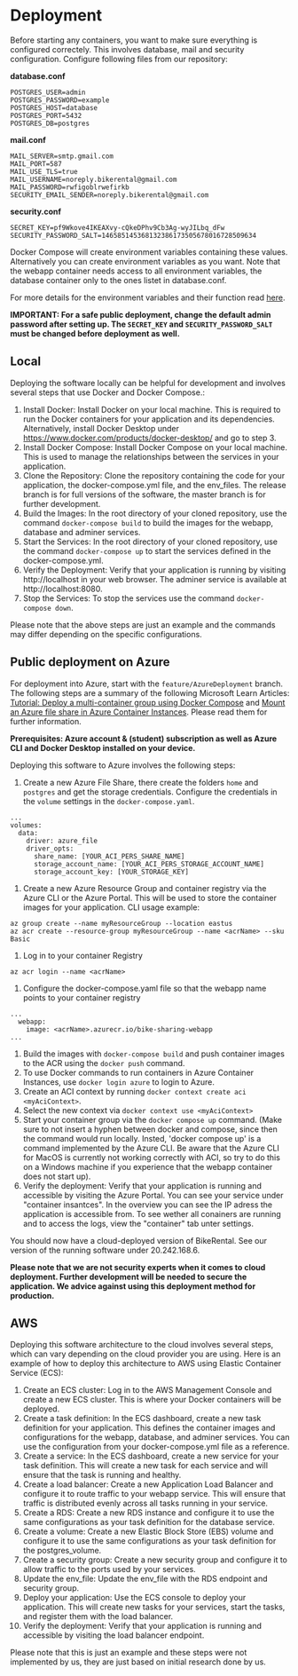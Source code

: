 # Deployment
Before starting any containers, you want to make sure everything is configured correctely. This involves database, mail and security configuration. Configure following files from our repository:

**database.conf**
```
POSTGRES_USER=admin
POSTGRES_PASSWORD=example
POSTGRES_HOST=database
POSTGRES_PORT=5432
POSTGRES_DB=postgres

```
**mail.conf**
```
MAIL_SERVER=smtp.gmail.com
MAIL_PORT=587
MAIL_USE_TLS=true
MAIL_USERNAME=noreply.bikerental@gmail.com
MAIL_PASSWORD=rwfigoblrwefirkb
SECURITY_EMAIL_SENDER=noreply.bikerental@gmail.com

```
**security.conf**
```
SECRET_KEY=pf9Wkove4IKEAXvy-cQkeDPhv9Cb3Ag-wyJILbq_dFw
SECURITY_PASSWORD_SALT=146585145368132386173505678016728509634
```
Docker Compose will create environment variables containing these values. Alternatively you can create environment variables as you want. Note that the webapp container needs access to all environment variables, the database container only to the ones listet in database.conf.

For more details for the environment variables and their function read [here](/deliverables/doc.md/#databaseconf). 

**IMPORTANT: For a safe public deployment, change the default admin password after setting up. The ```SECRET_KEY``` and ```SECURITY_PASSWORD_SALT``` must be changed before deployment as well.**

## Local
Deploying the software locally can be helpful for development and involves several steps that use Docker and Docker Compose.:

1. Install Docker: Install Docker on your local machine. This is required to run the Docker containers for your application and its dependencies. Alternatively, install Docker Desktop under https://www.docker.com/products/docker-desktop/ and go to step 3.
1. Install Docker Compose: Install Docker Compose on your local machine. This is used to manage the relationships between the services in your application.
1. Clone the Repository: Clone the repository containing the code for your application, the docker-compose.yml file, and the env_files. The release branch is for full versions of the software, the master branch is for further development.
1. Build the Images: In the root directory of your cloned repository, use the command `docker-compose build` to build the images for the webapp, database and adminer services.
1. Start the Services: In the root directory of your cloned repository, use the command `docker-compose up` to start the services defined in the docker-compose.yml.
1. Verify the Deployment: Verify that your application is running by visiting http://localhost in your web browser. The adminer service is available at http://localhost:8080.
1. Stop the Services: To stop the services use the command `docker-compose down`. 

Please note that the above steps are just an example and the commands may differ depending on the specific configurations.

## Public deployment on Azure
For deployment into Azure, start with the `feature/AzureDeployment` branch.
The following steps are a summary of the following Microsoft Learn Articles: [Tutorial: Deploy a multi-container group using Docker Compose](https://learn.microsoft.com/en-us/azure/container-instances/tutorial-docker-compose) and [Mount an Azure file share in Azure Container Instances](https://learn.microsoft.com/en-us/azure/container-instances/container-instances-volume-azure-files). Please read them for further information.

**Prerequisites: Azure account & (student) subscription as well as Azure CLI and Docker Desktop installed on your device.**

Deploying this software to Azure involves the following steps:

1. Create a new Azure File Share, there create the folders `home` and `postgres` and get the storage credentials. Configure the credentials in the `volume` settings in the `docker-compose.yaml`.
```
...
volumes:
  data:
    driver: azure_file
    driver_opts:
      share_name: [YOUR_ACI_PERS_SHARE_NAME]
      storage_account_name: [YOUR_ACI_PERS_STORAGE_ACCOUNT_NAME]
      storage_account_key: [YOUR_STORAGE_KEY]
```
1. Create a new Azure Resource Group and container registry via the Azure CLI or the Azure Portal. This will be used to store the container images for your application. CLI usage example:
```
az group create --name myResourceGroup --location eastus
az acr create --resource-group myResourceGroup --name <acrName> --sku Basic
```
1. Log in to your container Registry
```
az acr login --name <acrName>
```
1. Configure the docker-compose.yaml file so that the webapp name points to your container registry
```
...
  webapp:
    image: <acrName>.azurecr.io/bike-sharing-webapp
...
```
1. Build the images with `docker-compose build` and push container images to the ACR using the `docker push` command.
1. To use Docker commands to run containers in Azure Container Instances, use `docker login azure` to login to Azure.
1. Create an ACI context by running `docker context create aci <myAciContext>`.
1. Select the new context via `docker context use <myAciContext>`
1. Start your container group via the `docker compose up` command. (Make sure to not insert a hyphen between docker and compose, since then the command would run locally. Insted, 'docker compose up' is a command implemented by the Azure CLI. Be aware that the Azure CLI for MacOS is currently not working correctly with ACI, so try to do this on a Windows machine if you experience that the webapp container does not start up).
1. Verify the deployment: Verify that your application is running and accessible by visiting the Azure Portal. You can see your service under "container insantces". In the overview you can see the IP adress the application is accessible from. To see wether all conainers are running and to access the logs, view the "container" tab unter settings.

You should now have a cloud-deployed version of BikeRental. See our version of the running software under 20.242.168.6.

**Please note that we are not security experts when it comes to cloud deployment. Further development will be needed to secure the application. We advice against using this deployment method for production.**

## AWS
Deploying this software architecture to the cloud involves several steps, which can vary depending on the cloud provider you are using. Here is an example of how to deploy this architecture to AWS using Elastic Container Service (ECS):

1. Create an ECS cluster: Log in to the AWS Management Console and create a new ECS cluster. This is where your Docker containers will be deployed.
1. Create a task definition: In the ECS dashboard, create a new task definition for your application. This defines the container images and configurations for the webapp, database, and adminer services. You can use the configuration from your docker-compose.yml file as a reference.
1. Create a service: In the ECS dashboard, create a new service for your task definition. This will create a new task for each service and will ensure that the task is running and healthy.
1. Create a load balancer: Create a new Application Load Balancer and configure it to route traffic to your webapp service. This will ensure that traffic is distributed evenly across all tasks running in your service.
1. Create a RDS: Create a new RDS instance and configure it to use the same configurations as your task definition for the database service.
1. Create a volume: Create a new Elastic Block Store (EBS) volume and configure it to use the same configurations as your task definition for the postgres_volume.
1. Create a security group: Create a new security group and configure it to allow traffic to the ports used by your services.
1. Update the env_file: Update the env_file with the RDS endpoint and security group.
1. Deploy your application: Use the ECS console to deploy your application. This will create new tasks for your services, start the tasks, and register them with the load balancer.
1. Verify the deployment: Verify that your application is running and accessible by visiting the load balancer endpoint.

Please note that this is just an example and these steps were not implemented by us, they are just based on initial research done by us.
